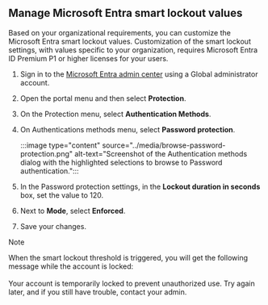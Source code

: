 ## Manage Microsoft Entra smart lockout values

Based on your organizational requirements, you can customize the Microsoft Entra smart lockout values. Customization of the smart lockout settings, with values specific to your organization, requires Microsoft Entra ID Premium P1 or higher licenses for your users.

1. Sign in to the [Microsoft Entra admin center](https://entra.microsoft.com/) using a Global administrator account.
2. Open the portal menu and then select **Protection**.
3. On the Protection menu, select **Authentication Methods**.
4. On Authentications methods menu, select **Password protection**.
    
   :::image type="content" source="../media/browse-password-protection.png" alt-text="Screenshot of the Authentication methods dialog with the highlighted selections to browse to Password authentication.":::
    
5.  In the Password protection settings, in the **Lockout duration in seconds** box, set the value to 120.
6.  Next to **Mode**, select **Enforced**.
7.  Save your changes.
    
   > [!NOTE]
   > When the smart lockout threshold is triggered, you will get the following message while the account is locked:<br><br>Your account is temporarily locked to prevent unauthorized use. Try again later, and if you still have trouble, contact your admin.
